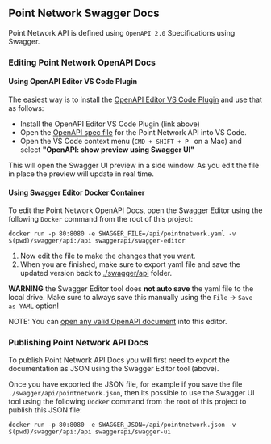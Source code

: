 ## Point Network Swagger Docs

Point Network API is defined using `OpenAPI 2.0` Specifications using Swagger.

### Editing Point Network OpenAPI Docs

#### Using OpenAPI Editor VS Code Plugin

The easiest way is to install the [OpenAPI Editor VS Code Plugin](https://marketplace.visualstudio.com/items?itemName=42Crunch.vscode-openapi) and use that as follows:

* Install the OpenAPI Editor VS Code Plugin (link above)
* Open the [OpenAPI spec file](./api/pointnetwork.yml) for the Point Network API into VS Code.
* Open the VS Code context menu (`CMD + SHIFT + P ` on a Mac) and select __"OpenAPI: show preview using Swagger UI"__

This will open the Swagger UI preview in a side window. As you edit the file in place the preview will update in real time.

#### Using Swagger Editor Docker Container

To edit the Point Network OpenAPI Docs, open the Swagger Editor using the following `Docker` command from the root of this project:

```
docker run -p 80:8080 -e SWAGGER_FILE=/api/pointnetwork.yaml -v $(pwd)/swagger/api:/api swaggerapi/swagger-editor
```

1. Now edit the file to make the changes that you want.
1. When you are finished, make sure to export yaml file and save the updated version back to [./swagger/api](./swagger/api) folder.

**WARNING** the Swagger Editor tool does **not auto save** the yaml file to the local drive. Make sure to always save this manually using the `File` -> `Save as YAML` option!

NOTE: You can [open any valid OpenAPI document](https://github.com/swagger-api/swagger-editor/blob/master/docs/import.md) into this editor.

### Publishing Point Network API Docs

To publish Point Network API Docs you will first need to export the documentation as JSON using the Swagger Editor tool (above).

Once you have exported the JSON file, for example if you save the file `./swagger/api/pointnetwork.json`, then its possible to use the Swagger UI tool using the following `Docker` command from the root of this project to publish this JSON file:

```
docker run -p 80:8080 -e SWAGGER_JSON=/api/pointnetwork.json -v $(pwd)/swagger/api:/api swaggerapi/swagger-ui
```